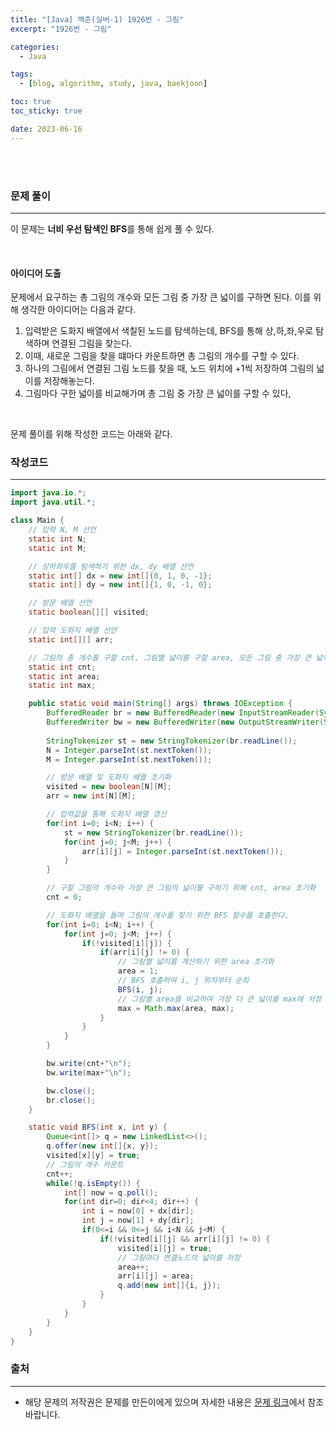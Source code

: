 ```yaml
---
title: "[Java] 백준(실버-1) 1926번 - 그림"
excerpt: "1926번 - 그림"

categories:
  - Java

tags:
  - [blog, algorithm, study, java, baekjoon]

toc: true
toc_sticky: true

date: 2023-06-16
---
```


<br><br>

### 문제 풀이

---

이 문제는 **너비 우선 탐색인 BFS**를 통해 쉽게 풀 수 있다.

<br>

#### 아이디어 도출

문제에서 요구하는 총 그림의 개수와 모든 그림 중 가장 큰 넓이를 구하면 된다. 이를 위해 생각한 아이디어는 다음과 같다.

1. 입력받은 도화지 배열에서 색칠된 노드를 탐색하는데, BFS를 통해 상,하,좌,우로 탐색하며 연결된 그림을 찾는다.
2. 이때, 새로운 그림을 찾을 떄마다 카운트하면 총 그림의 개수를 구할 수 있다.
3. 하나의 그림에서 연결된 그림 노드를 찾을 때, 노드 위치에 +1씩 저장하여 그림의 넓이를 저장해놓는다.
4. 그림마다 구한 넓이를 비교해가며 총 그림 중 가장 큰 넓이를 구할 수 있다,

<br>

문제 풀이를 위해 작성한 코드는 아래와 같다.

### 작성코드

---

```java
import java.io.*;
import java.util.*;

class Main {    
    // 입력 N, M 선언
    static int N;
    static int M;

    // 상하좌우를 탐색하기 위한 dx, dy 배열 선언
    static int[] dx = new int[]{0, 1, 0, -1};
    static int[] dy = new int[]{1, 0, -1, 0};

    // 방문 배열 선언
    static boolean[][] visited;

    // 입력 도화지 배열 선언
    static int[][] arr;

    // 그림의 총 개수를 구할 cnt, 그림별 넓이를 구할 area, 모든 그림 중 가장 큰 넓이를 가질 max 변수 선언
    static int cnt;
    static int area;
    static int max;

    public static void main(String[] args) throws IOException {
        BufferedReader br = new BufferedReader(new InputStreamReader(System.in));
        BufferedWriter bw = new BufferedWriter(new OutputStreamWriter(System.out));
        
        StringTokenizer st = new StringTokenizer(br.readLine());
        N = Integer.parseInt(st.nextToken());
        M = Integer.parseInt(st.nextToken());

        // 방문 배열 및 도화지 배열 초기화
        visited = new boolean[N][M];
        arr = new int[N][M];

        // 입력값을 통해 도화지 배열 갱신
        for(int i=0; i<N; i++) {
            st = new StringTokenizer(br.readLine());
            for(int j=0; j<M; j++) {
                arr[i][j] = Integer.parseInt(st.nextToken());
            }
        }

        // 구할 그람의 개수와 가장 큰 그림의 넓이를 구하기 위해 cnt, area 초기화
        cnt = 0;

        // 도화지 배열을 돌며 그림의 개수를 찾기 위한 BFS 함수를 호출한다.
        for(int i=0; i<N; i++) {
            for(int j=0; j<M; j++) {
                if(!visited[i][j]) {
                    if(arr[i][j] != 0) {
                        // 그림별 넓이를 계산하기 위한 area 초기화
                        area = 1;
                        // BFS 호출하여 i, j 위치부터 순회
                        BFS(i, j);
                        // 그림별 area를 비교하여 가장 더 큰 넓이를 max에 저장
                        max = Math.max(area, max);
                    }
                }
            }
        }

        bw.write(cnt+"\n");
        bw.write(max+"\n");

        bw.close();
        br.close();
    }

    static void BFS(int x, int y) {
        Queue<int[]> q = new LinkedList<>();
        q.offer(new int[]{x, y});
        visited[x][y] = true;
        // 그림의 개수 카운트
        cnt++;
        while(!q.isEmpty()) {
            int[] now = q.poll();
            for(int dir=0; dir<4; dir++) {
                int i = now[0] + dx[dir];
                int j = now[1] + dy[dir];
                if(0<=i && 0<=j && i<N && j<M) {
                    if(!visited[i][j] && arr[i][j] != 0) {
                        visited[i][j] = true;
                        // 그릴마다 연결노드의 넓이를 저장
                        area++;
                        arr[i][j] = area;
                        q.add(new int[]{i, j});
                    }
                }
            }
        }        
    }
}
```

### 출처

---

- 해당 문제의 저작권은 문제를 만든이에게 있으며 자세한 내용은 [문제 링크](https://www.acmicpc.net/problem/1926)에서 참조바랍니다.